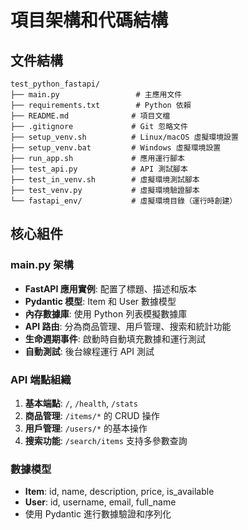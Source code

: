 # 項目架構和代碼結構

## 文件結構
```
test_python_fastapi/
├── main.py                 # 主應用文件
├── requirements.txt        # Python 依賴
├── README.md              # 項目文檔
├── .gitignore             # Git 忽略文件
├── setup_venv.sh          # Linux/macOS 虛擬環境設置
├── setup_venv.bat         # Windows 虛擬環境設置
├── run_app.sh             # 應用運行腳本
├── test_api.py            # API 測試腳本
├── test_in_venv.sh        # 虛擬環境測試腳本
├── test_venv.py           # 虛擬環境驗證腳本
└── fastapi_env/           # 虛擬環境目錄（運行時創建）
```

## 核心組件

### main.py 架構
- **FastAPI 應用實例**: 配置了標題、描述和版本
- **Pydantic 模型**: Item 和 User 數據模型
- **內存數據庫**: 使用 Python 列表模擬數據庫
- **API 路由**: 分為商品管理、用戶管理、搜索和統計功能
- **生命週期事件**: 啟動時自動填充數據和運行測試
- **自動測試**: 後台線程運行 API 測試

### API 端點組織
1. **基本端點**: `/`, `/health`, `/stats`
2. **商品管理**: `/items/*` 的 CRUD 操作
3. **用戶管理**: `/users/*` 的基本操作
4. **搜索功能**: `/search/items` 支持多參數查詢

### 數據模型
- **Item**: id, name, description, price, is_available
- **User**: id, username, email, full_name
- 使用 Pydantic 進行數據驗證和序列化